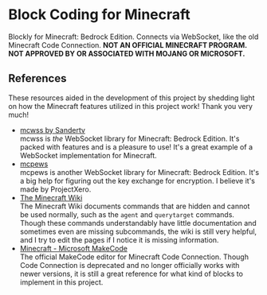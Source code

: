 # Block Coding for Minecraft
Blockly for Minecraft: Bedrock Edition. Connects via WebSocket, like the old
Minecraft Code Connection.
**NOT AN OFFICIAL MINECRAFT PROGRAM. NOT APPROVED BY OR ASSOCIATED WITH
MOJANG OR MICROSOFT.**

## References
These resources aided in the development of this project by shedding light on
how the Minecraft features utilized in this project work! Thank you very much!

- [mcwss by Sandertv](https://github.com/Sandertv/mcwss)  
mcwss is _the_ WebSocket library for Minecraft: Bedrock Edition. It's packed
with features and is a pleasure to use! It's a great example of a WebSocket
implementation for Minecraft.
- [mcpews](https://github.com/mcpews/mcpews)  
mcpews is another WebSocket library for Minecraft: Bedrock Edition. It's a big
help for figuring out the key exchange for encryption. I believe it's made by ProjectXero.
- [The Minecraft Wiki](https://minecraft.wiki)  
The Minecraft Wiki documents commands that are hidden and cannot be used
normally, such as the `agent` and `querytarget` commands. Though these commands
understandably have little documentation  and sometimes even are missing
subcommands, the wiki is still very helpful, and I try to edit the pages if I
notice it is missing information.
- [Minecraft - Microsoft MakeCode](https://minecraft.makecode.com)  
The official MakeCode editor for Minecraft Code Connection. Though Code
Connection is deprecated and no longer officially works with newer versions,
it is still a great reference for what kind of blocks to implement in this
project.